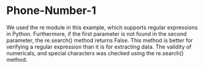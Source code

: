 # Phone-Number-1
We used the re module in this example, which supports regular expressions in Python.
Furthermore, if the first parameter is not found in the second parameter, the re.search() method returns False.
This method is better for verifying a regular expression than it is for extracting data.
The validity of  numericals, and special characters was checked using the re.search() method.
